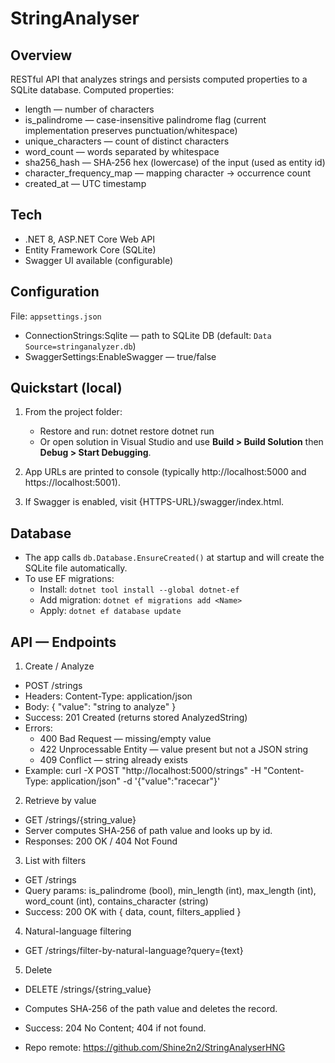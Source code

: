 # StringAnalyser


Overview
--------
RESTful API that analyzes strings and persists computed properties to a SQLite database.
Computed properties:
- length — number of characters
- is_palindrome — case-insensitive palindrome flag (current implementation preserves punctuation/whitespace)
- unique_characters — count of distinct characters
- word_count — words separated by whitespace
- sha256_hash — SHA‑256 hex (lowercase) of the input (used as entity id)
- character_frequency_map — mapping character -> occurrence count
- created_at — UTC timestamp

Tech
----
- .NET 8, ASP.NET Core Web API
- Entity Framework Core (SQLite)
- Swagger UI available (configurable)

Configuration
-------------
File: `appsettings.json`
- ConnectionStrings:Sqlite — path to SQLite DB (default: `Data Source=stringanalyzer.db`)
- SwaggerSettings:EnableSwagger — true/false

Quickstart (local)
------------------
1. From the project folder:
   - Restore and run:
     dotnet restore
     dotnet run
   - Or open solution in Visual Studio and use __Build > Build Solution__ then __Debug > Start Debugging__.

2. App URLs are printed to console (typically http://localhost:5000 and https://localhost:5001).
3. If Swagger is enabled, visit {HTTPS-URL}/swagger/index.html.

Database
--------
- The app calls `db.Database.EnsureCreated()` at startup and will create the SQLite file automatically.
- To use EF migrations:
  - Install: `dotnet tool install --global dotnet-ef`
  - Add migration: `dotnet ef migrations add <Name>`
  - Apply: `dotnet ef database update`

API — Endpoints
---------------

1) Create / Analyze
- POST /strings
- Headers: Content-Type: application/json
- Body: { "value": "string to analyze" }
- Success: 201 Created (returns stored AnalyzedString)
- Errors:
  - 400 Bad Request — missing/empty value
  - 422 Unprocessable Entity — value present but not a JSON string
  - 409 Conflict — string already exists
- Example:
  curl -X POST "http://localhost:5000/strings" -H "Content-Type: application/json" -d '{"value":"racecar"}'

2) Retrieve by value
- GET /strings/{string_value}
- Server computes SHA‑256 of path value and looks up by id.
- Responses: 200 OK / 404 Not Found

3) List with filters
- GET /strings
- Query params: is_palindrome (bool), min_length (int), max_length (int), word_count (int), contains_character (string)
- Success: 200 OK with { data, count, filters_applied }

4) Natural-language filtering
- GET /strings/filter-by-natural-language?query={text}

5) Delete
- DELETE /strings/{string_value}
- Computes SHA‑256 of the path value and deletes the record.
- Success: 204 No Content; 404 if not found.

- Repo remote: https://github.com/Shine2n2/StringAnalyserHNG

